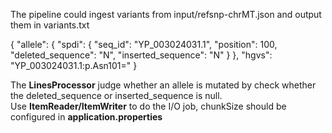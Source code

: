 The pipeline could ingest variants from input/refsnp-chrMT.json and output them in variants.txt

{
"allele": {
  "spdi": {
    "seq_id": "YP_003024031.1",
    "position": 100,
    "deleted_sequence": "N",
    "inserted_sequence": "N"
  }
},
"hgvs": "YP_003024031.1:p.Asn101="
}
  
The **LinesProcessor** judge whether an allele is mutated by check whether the deleted_sequence or inserted_sequence is null.  
Use **ItemReader/ItemWriter** to do the I/O job, chunkSize should be configured in **application.properties**
